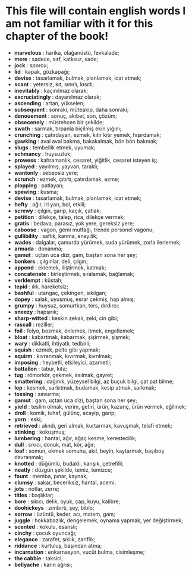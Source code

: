 # This file will contain english words I am not familiar with it for this chapter of the book!
 
 - **marvelous** : harika, olağanüstü, fevkalade;
 - **mere** : sadece, sırf, katkısız, sade;
 - **jock** : sporcu;
 - **lid** : kapak, gözkapağı;
 - **devise** : tasarlamak, bulmak, planlamak, icat etmek;
 - **scant** : yetersiz, kıt, sınırlı, kısıtlı;
 - **inevitably** : kaçınılmaz olarak;
 - **excruciatingly** : dayanılmaz olarak;
 - **ascending** : artan, yükselen;
 - **subsequent** : sonraki, müteakip, daha sonraki;
 - **denouement** : sonuç, akıbet, son, çözüm;
 - **obsecenely** : müstehcen bir şekilde;
 - **swath** : sarmak, tırpanla biçilmiş ekin yığını;
 - **crunching** : çatırdayan, ezmek, kıtır kıtır yemek, hışırdamak;
 - **gawking** : aval aval bakma, bakakalmak, bön bön bakmak;
 - **slugs** : tembellik etmek, uyumak;
 - **schmancy** : huysuzluk;
 - **prowess** : kahramanlık, cesaret, yiğitlik, cesaret isteyen iş;
 - **splayed** : yayılmış, yayvan, taraklı;
 - **wantonly** : sebepsiz yere;
 - **scrunch** : ezmek, çıtırtı, çatırdamak, ezme;
 - **plopping** : patlayan;
 - **spewing** : kusma;
 - **devise** : tasarlamak, bulmak, planlamak, icat etmek;
 - **hefty** : ağır, iri yarı, bol, etkili;
 - **screwy** : çılgın, garip, kaçık, çatlak;
 - **petition** : dilekçe, talep, rica, dilekçe vermek;
 - **gratis** : bedava, parasız, yok yere, gereksiz yere;
 - **caboose** : vagon, gemi mutfağı, trende personel vagonu;
 - **gullibility** : saflık, kanma, enayilik;
 - **wades** : dalgalar, çamurda yürümek, suda yürümek, zorla ilerlemek;
 - **armada** : donanma;
 - **gamut** : uçtan uca dizi, gam, baştan sona her şey;
 - **bonkers** : çılgınlar, deli, çılgın;
 - **append** : eklemek, iliştirmek, katmak;
 - **concatenate** : birleştirmek, sıralamak, bağlamak;
 - **verklempt** : küstah;
 - **tepid** : ılık, hareketsiz;
 - **bashful** : utangaç, çekingen, sıkılgan;
 - **dopey** : salak, uyuşmuş, esrar çekmiş, hap almış;
 - **grumpy** : huysuz, somurtkan, ters, dırdırcı;
 - **sneezy** : hapşırık;
 - **sharp-witted** : keskin zekalı, zeki, cin gibi;
 - **rascall** : reziller;
 - **foil** : folyo, bozmak, önlemek, itmek, engellemek;
 - **bloat** : kabartmak, kabarmak, şişirmek, şişmek;
 - **wary** : dikkatli, ihtiyatlı, tedbirli;
 - **squish** : ezmek, pelte gibi yapmak;
 - **squirm** : kıvranmak, kıvırmak, kıvrılmak;
 - **imposing** : heybetli, etkileyici, azametli;
 - **battalion** : tabur, kıta;
 - **tug** : römorkör, çekmek, asılmak, gayret;
 - **smattering** : dağınık, yüzeysel bilgi, az buçuk bilgi, çat pat bilme;
 - **lop** : kesmek, sarkıtmak, budamak, kesip atmak, sarkmak;
 - **tossing** : savurma;
 - **gamut** : gam, uçtan uca dizi, baştan sona her şey;
 - **yield** : teslim olmak, verim, getiri, ürün, kazanç, ürün vermek, eğilmek;
 - **droll** : komik, tuhaf, gülünç, acayip, garip;
 - **yorn** : eski;
 - **retrieved** : alındı, geri almak, kurtarmak, kavuşmak, telafi etmek;
 - **stinking** : kokuşmuş;
 - **lumbering** : hantal, ağır, ağaç kesme, kerestecilik;
 - **dull** : sıkıcı, donuk, mat, kör, ağır;
 - **loaf** : somun, ekmek somunu, akıl, beyin, kaytarmak, başıboş davranmak;
 - **knotted** : düğümlü, budaklı, karışık, çetrefilli;
 - **neatly** : düzgün şekilde, temiz, temizce;
 - **fount** : memba, pınar, kaynak;
 - **clumsy** : sakar, beceriksiz, hantal, acemi;
 - **jots** : notlar, zerre;
 - **titles** : başlıklar;
 - **bore** : sıkıcı, delik, oyuk, çap, kuyu, kalibre;
 - **doohickeys** : zımbırtı, şey, biblo;
 - **sorrow** : üzüntü, keder, acı, matem, gam;
 - **juggle** : hokkabazlık, dengelemek, oynama yapmak, yer değiştirmek;
 - **scented** : kokulu, esanslı;
 - **cinchy** : çocuk oyuncağı;
 - **elegance** : zarafet, şıklık, zariflik;
 - **riddance** : kurtuluş, başından atma;
 - **incarnation** : enkarnasyon, vucüt bulma, cisimleşme;
 - **the cabbie** : taksici;
 - **bellyache** : karın ağrısı;